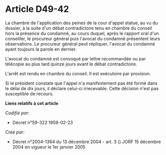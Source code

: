 # Article D49-42

La chambre de l'application des peines de la cour d'appel statue, au vu du dossier, à la suite d'un débat contradictoire tenu
en chambre du conseil hors la présence du condamné, au cours duquel, après le rapport oral d'un conseiller, le procureur
général puis l'avocat du condamné présentent leurs observations. Le procureur général peut répliquer, l'avocat du condamné
ayant toujours la parole en dernier.

L'avocat du condamné est convoqué par lettre recommandée ou par télécopie au plus tard quinze jours avant le débat
contradictoire.

L'arrêt est rendu en chambre du conseil. Il est exécutoire par provision.

Si le président constate que l'appel n'a manifestement pas été formé dans le délai de dix jours, il déclare celui-ci
irrecevable. Cette décision n'est pas susceptible de recours.

**Liens relatifs à cet article**

_Codifié par_:

  - Décret n°59-322 1959-02-23

_Créé par_:

  - Décret n°2004-1364 du 13 décembre 2004 - art. 3 () JORF 15 décembre 2004 en vigueur le 1er janvier 2005
